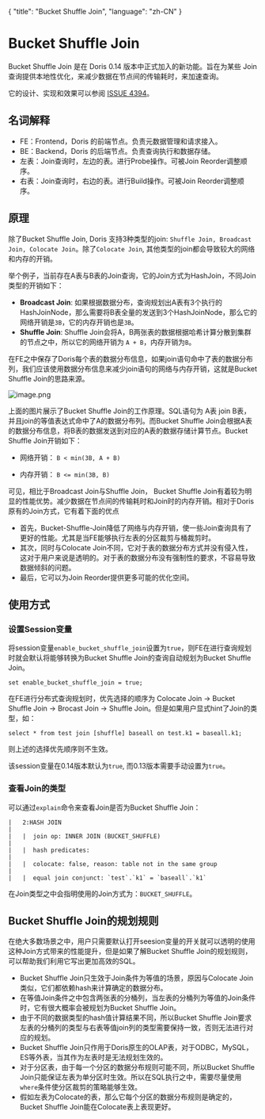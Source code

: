 {
    "title": "Bucket Shuffle Join",
    "language": "zh-CN"
}

<!-- 
Licensed to the Apache Software Foundation (ASF) under one
or more contributor license agreements.  See the NOTICE file
distributed with this work for additional information
regarding copyright ownership.  The ASF licenses this file
to you under the Apache License, Version 2.0 (the
"License"); you may not use this file except in compliance
with the License.  You may obtain a copy of the License at

  http://www.apache.org/licenses/LICENSE-2.0

Unless required by applicable law or agreed to in writing,
software distributed under the License is distributed on an
"AS IS" BASIS, WITHOUT WARRANTIES OR CONDITIONS OF ANY
KIND, either express or implied.  See the License for the
specific language governing permissions and limitations
under the License.
-->

# Bucket Shuffle Join

Bucket Shuffle Join 是在 Doris 0.14 版本中正式加入的新功能。旨在为某些 Join 查询提供本地性优化，来减少数据在节点间的传输耗时，来加速查询。

它的设计、实现和效果可以参阅 [ISSUE 4394](https://github.com/apache/incubator-doris/issues/4394)。

## 名词解释

* FE：Frontend，Doris 的前端节点。负责元数据管理和请求接入。
* BE：Backend，Doris 的后端节点。负责查询执行和数据存储。
* 左表：Join查询时，左边的表。进行Probe操作。可被Join Reorder调整顺序。
* 右表：Join查询时，右边的表。进行Build操作。可被Join Reorder调整顺序。

## 原理
除了Bucket Shuffle Join, Doris 支持3种类型的join: `Shuffle Join, Broadcast Join, Colocate Join`。除了`Colocate Join`, 其他类型的join都会导致较大的网络和内存的开销。

举个例子，当前存在A表与B表的Join查询，它的Join方式为HashJoin，不同Join类型的开销如下：
* **Broadcast Join**: 如果根据数据分布，查询规划出A表有3个执行的HashJoinNode，那么需要将B表全量的发送到3个HashJoinNode，那么它的网络开销是`3B`，它的内存开销也是`3B`。 
* **Shuffle Join**: Shuffle Join会将A，B两张表的数据根据哈希计算分散到集群的节点之中，所以它的网络开销为 ```A + B```，内存开销为`B`。

在FE之中保存了Doris每个表的数据分布信息，如果join语句命中了表的数据分布列，我们应该使用数据分布信息来减少join语句的网络与内存开销，这就是Bucket Shuffle Join的思路来源。

![image.png](https://upload-images.jianshu.io/upload_images/8552201-c383fe84aeee13bc.png?imageMogr2/auto-orient/strip%7CimageView2/2/w/1240)

上面的图片展示了Bucket Shuffle Join的工作原理。SQL语句为 A表 join B表，并且join的等值表达式命中了A的数据分布列。而Bucket Shuffle Join会根据A表的数据分布信息，将B表的数据发送到对应的A表的数据存储计算节点。Bucket Shuffle Join开销如下：

* 网络开销： ``` B < min(3B, A + B) ```

* 内存开销： ``` B <= min(3B, B) ```

可见，相比于Broadcast Join与Shuffle Join， Bucket Shuffle Join有着较为明显的性能优势。减少数据在节点间的传输耗时和Join时的内存开销。相对于Doris原有的Join方式，它有着下面的优点

* 首先，Bucket-Shuffle-Join降低了网络与内存开销，使一些Join查询具有了更好的性能。尤其是当FE能够执行左表的分区裁剪与桶裁剪时。
* 其次，同时与Colocate Join不同，它对于表的数据分布方式并没有侵入性，这对于用户来说是透明的。对于表的数据分布没有强制性的要求，不容易导致数据倾斜的问题。
* 最后，它可以为Join Reorder提供更多可能的优化空间。

## 使用方式

### 设置Session变量

将session变量`enable_bucket_shuffle_join`设置为`true`，则FE在进行查询规划时就会默认将能够转换为Bucket Shuffle Join的查询自动规划为Bucket Shuffle Join。

```
set enable_bucket_shuffle_join = true;
```

在FE进行分布式查询规划时，优先选择的顺序为 Colocate Join -> Bucket Shuffle Join -> Brocast Join -> Shuffle Join。但是如果用户显式hint了Join的类型，如：    

```
select * from test join [shuffle] baseall on test.k1 = baseall.k1;
```

则上述的选择优先顺序则不生效。

该session变量在0.14版本默认为`true`, 而0.13版本需要手动设置为`true`。

### 查看Join的类型

可以通过`explain`命令来查看Join是否为Bucket Shuffle Join：

```
|   2:HASH JOIN                                                                                                                                                                                                                                                                                                                                                                                                                                                                                                                                                                                                                                                                                                                                                                                                                                      |
|   |  join op: INNER JOIN (BUCKET_SHUFFLE)                                                                                                                                                                                                                                                                                                                                                                                                                                                                                                                                                                                                                                                                                                                                                                                                          |
|   |  hash predicates:                                                                                                                                                                                                                                                                                                                                                                                                                                                                                                                                                                                                                                                                                                                                                                                                                              |
|   |  colocate: false, reason: table not in the same group                                                                                                                                                                                                                                                                                                                                                                                                                                                                                                                                                                                                                                                                                                                                                                                          |
|   |  equal join conjunct: `test`.`k1` = `baseall`.`k1`                                         
```

在Join类型之中会指明使用的Join方式为：`BUCKET_SHUFFLE`。

## Bucket Shuffle Join的规划规则

在绝大多数场景之中，用户只需要默认打开seesion变量的开关就可以透明的使用这种Join方式带来的性能提升，但是如果了解Bucket Shuffle Join的规划规则，可以帮助我们利用它写出更加高效的SQL。

* Bucket Shuffle Join只生效于Join条件为等值的场景，原因与Colocate Join类似，它们都依赖hash来计算确定的数据分布。
* 在等值Join条件之中包含两张表的分桶列，当左表的分桶列为等值的Join条件时，它有很大概率会被规划为Bucket Shuffle Join。
* 由于不同的数据类型的hash值计算结果不同，所以Bucket Shuffle Join要求左表的分桶列的类型与右表等值join列的类型需要保持一致，否则无法进行对应的规划。
* Bucket Shuffle Join只作用于Doris原生的OLAP表，对于ODBC，MySQL，ES等外表，当其作为左表时是无法规划生效的。
* 对于分区表，由于每一个分区的数据分布规则可能不同，所以Bucket Shuffle Join只能保证左表为单分区时生效。所以在SQL执行之中，需要尽量使用`where`条件使分区裁剪的策略能够生效。
* 假如左表为Colocate的表，那么它每个分区的数据分布规则是确定的，Bucket Shuffle Join能在Colocate表上表现更好。
